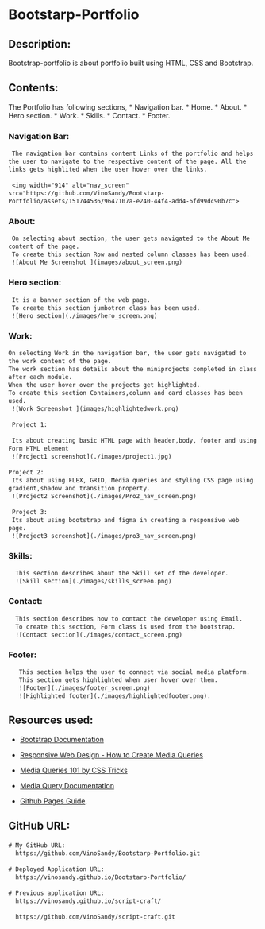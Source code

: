# Bootstarp-Portfolio
## Description:
   Bootstrap-portfolio is about portfolio built using HTML, CSS and Bootstrap.
## Contents:
   The Portfolio has following sections,
    * Navigation bar.
    * Home.
    * About.
    * Hero section.
    * Work.
    * Skills.
    * Contact.
    * Footer.

 ### Navigation Bar:
     The navigation bar contains content Links of the portfolio and helps the user to navigate to the respective content of the page. All the links gets highlited when the user hover over the links.

     <img width="914" alt="nav_screen" src="https://github.com/VinoSandy/Bootstarp-Portfolio/assets/151744536/9647107a-e240-44f4-add4-6fd99dc90b7c">

 ### About:
     On selecting about section, the user gets navigated to the About Me content of the page.
     To create this section Row and nested column classes has been used.
     ![About Me Screenshot ](images/about_screen.png)

 ### Hero section:
     It is a banner section of the web page.
     To create this section jumbotron class has been used.
     ![Hero section](./images/hero_screen.png)    

 ### Work:
    On selecting Work in the navigation bar, the user gets navigated to the work content of the page.
    The work section has details about the miniprojects completed in class after each module.
    When the user hover over the projects get highlighted.
    To create this section Containers,column and card classes has been used.
     ![Work Screenshot ](images/highlightedwork.png)     

     Project 1:

     Its about creating basic HTML page with header,body, footer and using Form HTML element
     ![Project1 screenshot](./images/project1.jpg)

    Project 2:
     Its about using FLEX, GRID, Media queries and styling CSS page using gradient,shadow and transition property.
     ![Project2 Screenshot](./images/Pro2_nav_screen.png)

     Project 3:
     Its about using bootstrap and figma in creating a responsive web page.
     ![Project3 screenshot](./images/pro3_nav_screen.png)

   ### Skills:
      This section describes about the Skill set of the developer.
      ![Skill section](./images/skills_screen.png)

   ### Contact:
      This section describes how to contact the developer using Email.
      To create this section, Form class is used from the bootstrap.
      ![Contact section](./images/contact_screen.png)

   ### Footer:   
       This section helps the user to connect via social media platform.
       This section gets highlighted when user hover over them.
       ![Footer](./images/footer_screen.png)
       ![Highlighted footer](./images/highlightedfooter.png).

 ## Resources used:
   * [Bootstrap Documentation](https://getbootstrap.com/docs/5.3/getting-started/introduction/)

   * [Responsive Web Design - How to Create Media Queries](https://www.youtube.com/watch?v=5xzaGSYd7jM)

   * [Media Queries 101 by CSS Tricks](https://css-tricks.com/css-media-queries/)

   * [Media Query Documentation](https://www.w3schools.com/css/css_rwd_mediaqueries.asp)

   * [Github Pages Guide](https://pages.github.com/).

  ## GitHub URL:
    # My GitHub URL: 
      https://github.com/VinoSandy/Bootstarp-Portfolio.git

    # Deployed Application URL:
      https://vinosandy.github.io/Bootstarp-Portfolio/

    # Previous application URL:
      https://vinosandy.github.io/script-craft/
      
      https://github.com/VinoSandy/script-craft.git



  
   
